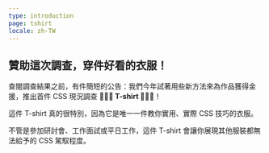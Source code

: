 ```yaml
---
type: introduction
page: tshirt
locale: zh-TW
---
```


## 贊助這次調查，穿件好看的衣服！

查閱調查結果之前，有件簡短的公告：我們今年試著用些新方法來為作品獲得金援，推出首件 CSS 現況調查 **🎈🎉👕 T-shirt 👕🎉🎈**！

這件 T-shirt 真的很特別，因為它是唯一一件教你實用、實際 CSS 技巧的衣服。

不管是參加研討會、工作面試或平日工作，這件 T-shirt 會讓你展現其他服裝都無法給予的 CSS 駕馭程度。
